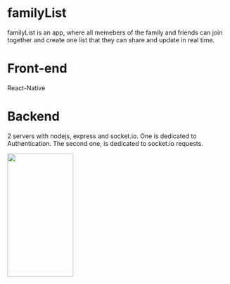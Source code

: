 # familyList
familyList is an app, where all memebers of the family and friends can join together and create one list that they can share and update in real time. 

# Front-end
React-Native

# Backend
2 servers with nodejs, express and socket.io.
One is dedicated to Authentication.
The second one, is dedicated to socket.io requests.

<img src="https://i.imgur.com/ZWnhY9T.png" width="150" height="280">
